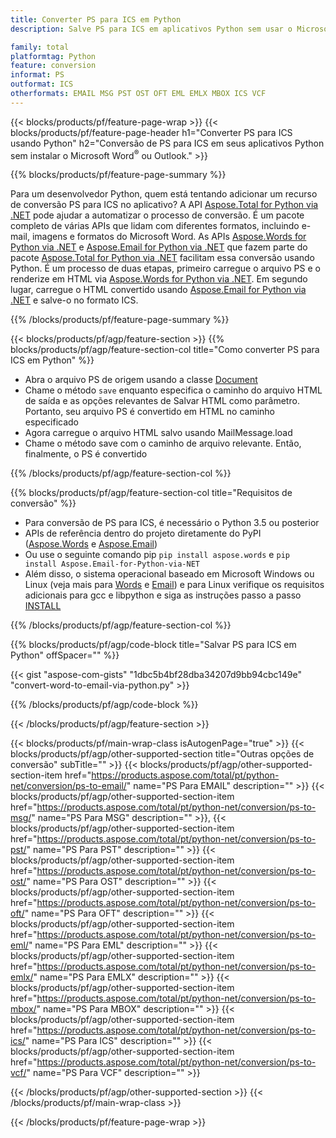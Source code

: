 ```yaml
---
title: Converter PS para ICS em Python
description: Salve PS para ICS em aplicativos Python sem usar o Microsoft Word ou Outlook

family: total
platformtag: Python
feature: conversion
informat: PS
outformat: ICS
otherformats: EMAIL MSG PST OST OFT EML EMLX MBOX ICS VCF
---
```

{{< blocks/products/pf/feature-page-wrap >}}
{{< blocks/products/pf/feature-page-header h1="Converter PS para ICS usando Python" h2="Conversão de PS para ICS em seus aplicativos Python sem instalar o Microsoft Word<sup>&reg;</sup> ou Outlook." >}}

{{% blocks/products/pf/feature-page-summary %}}

Para um desenvolvedor Python, quem está tentando adicionar um recurso de conversão PS para ICS no aplicativo? A API [Aspose.Total for Python via .NET](https://products.aspose.com/total/python-net/) pode ajudar a automatizar o processo de conversão. É um pacote completo de várias APIs que lidam com diferentes formatos, incluindo e-mail, imagens e formatos do Microsoft Word. As APIs [Aspose.Words for Python via .NET](https://products.aspose.com/words/python-net/) e [Aspose.Email for Python via .NET](https://products.aspose.com/email/python-net/) que fazem parte do pacote [Aspose.Total for Python via .NET](https://products.aspose.com/total/python-net/) facilitam essa conversão usando Python. É um processo de duas etapas, primeiro carregue o arquivo PS e o renderize em HTML via [Aspose.Words for Python via .NET](https://products.aspose.com/words/python-net/). Em segundo lugar, carregue o HTML convertido usando [Aspose.Email for Python via .NET](https://products.aspose.com/email/python-net/) e salve-o no formato ICS.

{{% /blocks/products/pf/feature-page-summary %}}

{{< blocks/products/pf/agp/feature-section >}}
{{% blocks/products/pf/agp/feature-section-col title="Como converter PS para ICS em Python" %}}

- Abra o arquivo PS de origem usando a classe [Document](https://reference.aspose.com/words/python-net/aspose.words/document/)
- Chame o método `save` enquanto especifica o caminho do arquivo HTML de saída e as opções relevantes de Salvar HTML como parâmetro. Portanto, seu arquivo PS é convertido em HTML no caminho especificado
- Agora carregue o arquivo HTML salvo usando MailMessage.load
- Chame o método save com o caminho de arquivo relevante. Então, finalmente, o PS é convertido

{{% /blocks/products/pf/agp/feature-section-col %}}

{{% blocks/products/pf/agp/feature-section-col title="Requisitos de conversão" %}}

- Para conversão de PS para ICS, é necessário o Python 3.5 ou posterior
- APIs de referência dentro do projeto diretamente do PyPI ([Aspose.Words](https://pypi.org/project/aspose-words/) e [Aspose.Email](https://pypi.org/project/Aspose.Email-for-Python-via-NET/))
- Ou use o seguinte comando pip ```pip install aspose.words``` e ```pip install Aspose.Email-for-Python-via-NET``` 
- Além disso, o sistema operacional baseado em Microsoft Windows ou Linux (veja mais para [Words](https://docs.aspose.com/words/python-net/system-requirements/) e [Email](https://docs.aspose.com/email/python-net/system-requirements/)) e para Linux verifique os requisitos adicionais para gcc e libpython e siga as instruções passo a passo [INSTALL](https://docs.aspose.com/words/python-net/installation/)
 

{{% /blocks/products/pf/agp/feature-section-col %}}

{{% blocks/products/pf/agp/code-block title="Salvar PS para ICS em Python" offSpacer="" %}}

{{< gist "aspose-com-gists" "1dbc5b4bf28dba34207d9bb94cbc149e" "convert-word-to-email-via-python.py" >}}

{{% /blocks/products/pf/agp/code-block %}}

{{< /blocks/products/pf/agp/feature-section >}}

{{< blocks/products/pf/main-wrap-class isAutogenPage="true" >}}
{{< blocks/products/pf/agp/other-supported-section title="Outras opções de conversão" subTitle="" >}}
{{< blocks/products/pf/agp/other-supported-section-item href="https://products.aspose.com/total/pt/python-net/conversion/ps-to-email/" name="PS Para EMAIL" description="" >}}
{{< blocks/products/pf/agp/other-supported-section-item href="https://products.aspose.com/total/pt/python-net/conversion/ps-to-msg/" name="PS Para MSG" description="" >}},
{{< blocks/products/pf/agp/other-supported-section-item href="https://products.aspose.com/total/pt/python-net/conversion/ps-to-pst/" name="PS Para PST" description="" >}}
{{< blocks/products/pf/agp/other-supported-section-item href="https://products.aspose.com/total/pt/python-net/conversion/ps-to-ost/" name="PS Para OST" description="" >}}
{{< blocks/products/pf/agp/other-supported-section-item href="https://products.aspose.com/total/pt/python-net/conversion/ps-to-oft/" name="PS Para OFT" description="" >}}
{{< blocks/products/pf/agp/other-supported-section-item href="https://products.aspose.com/total/pt/python-net/conversion/ps-to-eml/" name="PS Para EML" description="" >}}
{{< blocks/products/pf/agp/other-supported-section-item href="https://products.aspose.com/total/pt/python-net/conversion/ps-to-emlx/" name="PS Para EMLX" description="" >}}
{{< blocks/products/pf/agp/other-supported-section-item href="https://products.aspose.com/total/pt/python-net/conversion/ps-to-mbox/" name="PS Para MBOX" description="" >}}
{{< blocks/products/pf/agp/other-supported-section-item href="https://products.aspose.com/total/pt/python-net/conversion/ps-to-ics/" name="PS Para ICS" description="" >}}
{{< blocks/products/pf/agp/other-supported-section-item href="https://products.aspose.com/total/pt/python-net/conversion/ps-to-vcf/" name="PS Para VCF" description="" >}}

{{< /blocks/products/pf/agp/other-supported-section >}}
{{< /blocks/products/pf/main-wrap-class >}}

{{< /blocks/products/pf/feature-page-wrap >}}